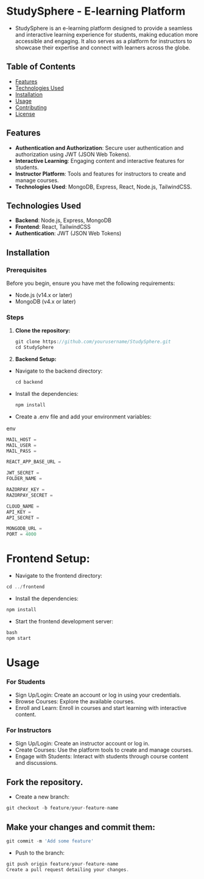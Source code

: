 # StudySphere - E-learning Platform
  
- StudySphere is an e-learning platform designed to provide a seamless  and interactive learning experience for students, making education more accessible and engaging. It also serves as a platform for instructors to showcase their expertise and connect with learners across the globe.

## Table of Contents 

- [Features](#features)
- [Technologies Used](#technologies-used)
- [Installation](#installation)
- [Usage](#usage)
- [Contributing](#contributing)
- [License](#license)

## Features

- **Authentication and Authorization**: Secure user authentication and authorization using JWT (JSON Web Tokens).
- **Interactive Learning**: Engaging content and interactive features for students.
- **Instructor Platform**: Tools and features for instructors to create and manage courses.
- **Technologies Used**: MongoDB, Express, React, Node.js, TailwindCSS.

## Technologies Used

- **Backend**: Node.js, Express, MongoDB
- **Frontend**: React, TailwindCSS
- **Authentication**: JWT (JSON Web Tokens)

## Installation

### Prerequisites

Before you begin, ensure you have met the following requirements:

- Node.js (v14.x or later)
- MongoDB (v4.x or later)

### Steps

1. **Clone the repository:**

   ```js
   git clone https://github.com/yourusername/StudySphere.git
   cd StudySphere
   ```

2. **Backend Setup:**

- Navigate to the backend directory:
  ```js
  cd backend
  ```
- Install the dependencies:

  ```js
  npm install
  ```

- Create a .env file and add your environment variables:

env
```js
MAIL_HOST = 
MAIL_USER = 
MAIL_PASS = 

REACT_APP_BASE_URL =

JWT_SECRET = 
FOLDER_NAME = 

RAZORPAY_KEY = 
RAZORPAY_SECRET = 

CLOUD_NAME = 
API_KEY = 
API_SECRET = 

MONGODB_URL = 
PORT = 4000
```

# Frontend Setup:

- Navigate to the frontend directory:

```js
cd ../frontend
```

-  Install the dependencies:
```js
npm install
```

-  Start the frontend development server:
```js
bash
npm start
```
# Usage

### For Students
- Sign Up/Login: Create an account or log in using your credentials.
- Browse Courses: Explore the available courses.
- Enroll and Learn: Enroll in courses and start learning with interactive content.
### For Instructors
- Sign Up/Login: Create an instructor account or log in.
- Create Courses: Use the platform tools to create and manage courses.
- Engage with Students: Interact with students through course content and discussions.



## Fork the repository.
- Create a new branch:
```js
git checkout -b feature/your-feature-name
```

## Make your changes and commit them:
```js
git commit -m 'Add some feature' 
```
- Push to the branch:
```js
git push origin feature/your-feature-name
Create a pull request detailing your changes.
```
